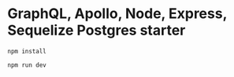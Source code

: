 # GraphQL, Apollo, Node, Express, Sequelize Postgres starter

```
npm install
```

```
npm run dev
```
